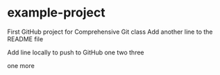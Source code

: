 # example-project
First GitHub project for Comprehensive Git class
Add another line to the README file

Add line locally to push to GitHub one two three

one more
